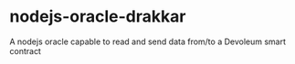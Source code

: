 # nodejs-oracle-drakkar
A nodejs oracle capable to read and send data from/to a Devoleum smart contract
